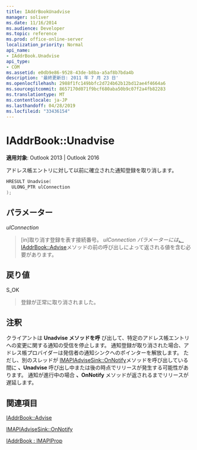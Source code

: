 ```yaml
---
title: IAddrBookUnadvise
manager: soliver
ms.date: 11/16/2014
ms.audience: Developer
ms.topic: reference
ms.prod: office-online-server
localization_priority: Normal
api_name:
- IAddrBook.Unadvise
api_type:
- COM
ms.assetid: e0db9e86-9528-43de-b8ba-a5af8b7bda4b
description: '最終更新日: 2011 年 7 月 23 日'
ms.openlocfilehash: 2988f1fc149bbfc2d724b62b12bd12ae4f4664a6
ms.sourcegitcommit: 8657170d071f9bcf680aba50b9c07f2a4fb82283
ms.translationtype: MT
ms.contentlocale: ja-JP
ms.lasthandoff: 04/28/2019
ms.locfileid: "33436154"
---
```

# <a name="iaddrbookunadvise"></a>IAddrBook::Unadvise

  
  
**適用対象**: Outlook 2013 | Outlook 2016 
  
アドレス帳エントリに対して以前に確立された通知登録を取り消します。
  
```cpp
HRESULT Unadvise(
  ULONG_PTR ulConnection
);
```

## <a name="parameters"></a>パラメーター

 _ulConnection_
  
> [in]取り消す登録を表す接続番号。 _ulConnection パラメーターには_[、IAddrBook::Advise](iaddrbook-advise.md)メソッドの前の呼び出しによって返される値を含む必要があります。 
    
## <a name="return-value"></a>戻り値

S_OK 
  
> 登録が正常に取り消されました。
    
## <a name="remarks"></a>注釈

クライアントは **Unadvise メソッドを呼** び出して、特定のアドレス帳エントリへの変更に関する通知の受信を停止します。 通知登録が取り消された場合、アドレス帳プロバイダーは発信者の通知シンクへのポインターを解放します。 ただし、別のスレッドが [IMAPIAdviseSink::OnNotify](imapiadvisesink-onnotify.md)メソッドを呼び出している間に **、Unadvise** 呼び出し中または後の時点でリリースが発生する可能性があります。 通知が進行中の場合 **、OnNotify** メソッドが返されるまでリリースが遅延します。 
  
## <a name="see-also"></a>関連項目



[IAddrBook::Advise](iaddrbook-advise.md)
  
[IMAPIAdviseSink::OnNotify](imapiadvisesink-onnotify.md)
  
[IAddrBook : IMAPIProp](iaddrbookimapiprop.md)

